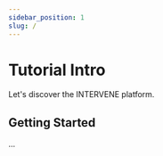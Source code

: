 ```yaml
---
sidebar_position: 1
slug: /
---
```


# Tutorial Intro

Let's discover the INTERVENE platform.

## Getting Started

...